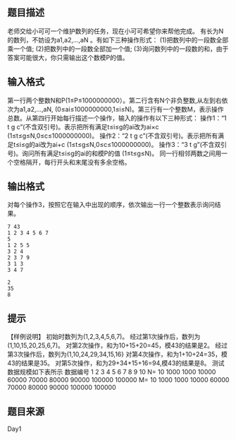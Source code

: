 


## 题目描述
老师交给小可可一个维护数列的任务，现在小可可希望你来帮他完成。
有长为N的数列，不妨设为a1,a2,…,aN 。有如下三种操作形式：
(1)把数列中的一段数全部乘一个值;
(2)把数列中的一段数全部加一个值;
(3)询问数列中的一段数的和，由于答案可能很大，你只需输出这个数模P的值。
## 输入格式
第一行两个整数N和P(1≤P≤1000000000）。第二行含有N个非负整数,从左到右依次为a1,a2,…,aN, (0≤ai≤1000000000,1≤i≤N)。第三行有一个整数M，表示操作总数。从第四行开始每行描述一个操作，输入的操作有以下三种形式：
操作1：“1 t g c”(不含双引号)。表示把所有满足t≤i≤g的ai改为ai×c (1≤t≤g≤N,0≤c≤1000000000)。
操作2：“2 t g c”(不含双引号)。表示把所有满足t≤i≤g的ai改为ai+c (1≤t≤g≤N,0≤c≤1000000000)。
操作3：“3 t g”(不含双引号)。询问所有满足t≤i≤g的ai的和模P的值
(1≤t≤g≤N)。
同一行相邻两数之间用一个空格隔开，每行开头和末尾没有多余空格。
## 输出格式
对每个操作3，按照它在输入中出现的顺序，依次输出一行一个整数表示询问结果。

```input1
7 43
1 2 3 4 5 6 7
5
1 2 5 5
3 2 4
2 3 7 9
3 1 3
3 4 7

```

```output1
2
35
8
```

## 提示
【样例说明】
初始时数列为(1,2,3,4,5,6,7)。
经过第1次操作后，数列为(1,10,15,20,25,6,7)。
对第2次操作，和为10+15+20=45，模43的结果是2。
经过第3次操作后，数列为(1,10,24,29,34,15,16}
对第4次操作，和为1+10+24=35，模43的结果是35。
对第5次操作，和为29+34+15+16=94,模43的结果是8。
测试数据规模如下表所示
数据编号	1	2	3	4	5	6	7	8	9	10
N=	10	1000	1000	10000	60000	70000	80000	90000	100000	100000
M=	10	1000	1000	10000	60000	70000	80000	90000	100000	100000
## 题目来源
Day1


